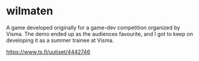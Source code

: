 # wilmaten
A game developed originally for a game-dev competition organized by Visma. The demo ended up as the audiences favourite, and I got to keep on developing it as a summer trainee at Visma.


https://www.ts.fi/uutiset/4442746
